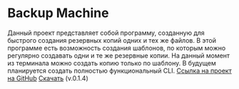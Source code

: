 # Backup Machine
Данный проект представляет собой программу, созданную для быстрого создания резервных копий одних и тех же файлов. В этой программе есть возможность создания       шаблонов, по которым можно регулярно создавать одни и те же резервные копии. На данный момент из терминала можно создать копию только по шаблону. В будущем         планируется создать полностью функциональный CLI.
<a href="https://github.com/thm-unix/BackupMachine">Ссылка на проект на GitHub</a>
<a class="github-button" href="https://github.com/thm-unix/BackupMachine/archive/HEAD.zip" data-icon="octicon-download" data-size="large" aria-label="Download thm-unix/BackupMachine on GitHub">Скачать</a> (v.0.1.4)
